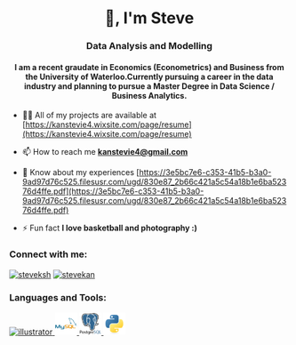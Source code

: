 <h1 align="center">👋, I'm Steve</h1>
<h3 align="center">Data Analysis and Modelling</h3>

<h4 align="center"> I am a recent graudate in Economics (Econometrics) and Business from the University of Waterloo.Currently pursuing a career in the data industry and planning to pursue a Master Degree in Data Science / Business Analytics. </h3>


- 👨‍💻 All of my projects are available at [https://kanstevie4.wixsite.com/page/resume](https://kanstevie4.wixsite.com/page/resume)

- 📫 How to reach me **kanstevie4@gmail.com**

- 📄 Know about my experiences [https://3e5bc7e6-c353-41b5-b3a0-9ad97d76c525.filesusr.com/ugd/830e87_2b66c421a5c54a18b1e6ba52376d4ffe.pdf](https://3e5bc7e6-c353-41b5-b3a0-9ad97d76c525.filesusr.com/ugd/830e87_2b66c421a5c54a18b1e6ba52376d4ffe.pdf)

- ⚡ Fun fact **I love basketball and photography :)**

<h3 align="left">Connect with me:</h3>
<p align="left">
<a href="https://linkedin.com/in/steveksh" target="blank"><img align="center" src="https://raw.githubusercontent.com/rahuldkjain/github-profile-readme-generator/master/src/images/icons/Social/linked-in-alt.svg" alt="steveksh" height="30" width="40" /></a>
<a href="https://kaggle.com/stevekan" target="blank"><img align="center" src="https://raw.githubusercontent.com/rahuldkjain/github-profile-readme-generator/master/src/images/icons/Social/kaggle.svg" alt="stevekan" height="30" width="40" /></a>
</p>

<h3 align="left">Languages and Tools:</h3>
<p align="left"> <a href="https://www.adobe.com/in/products/illustrator.html" target="_blank" rel="noreferrer"> <img src="https://www.vectorlogo.zone/logos/adobe_illustrator/adobe_illustrator-icon.svg" alt="illustrator" width="40" height="40"/> </a> <a href="https://www.mysql.com/" target="_blank" rel="noreferrer"> <img src="https://raw.githubusercontent.com/devicons/devicon/master/icons/mysql/mysql-original-wordmark.svg" alt="mysql" width="40" height="40"/> </a> <a href="https://www.postgresql.org" target="_blank" rel="noreferrer"> <img src="https://raw.githubusercontent.com/devicons/devicon/master/icons/postgresql/postgresql-original-wordmark.svg" alt="postgresql" width="40" height="40"/> </a> <a href="https://www.python.org" target="_blank" rel="noreferrer"> <img src="https://raw.githubusercontent.com/devicons/devicon/master/icons/python/python-original.svg" alt="python" width="40" height="40"/> </a> </p>
